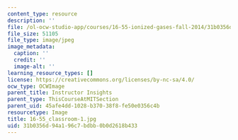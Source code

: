 ```yaml
---
content_type: resource
description: ''
file: /ol-ocw-studio-app/courses/16-55-ionized-gases-fall-2014/31b0356d94a196c7bdbb0b0d2618b433_16-55_classroom-1.jpg
file_size: 51105
file_type: image/jpeg
image_metadata:
  caption: ''
  credit: ''
  image-alt: ''
learning_resource_types: []
license: https://creativecommons.org/licenses/by-nc-sa/4.0/
ocw_type: OCWImage
parent_title: Instructor Insights
parent_type: ThisCourseAtMITSection
parent_uid: 45afe4dd-1028-b370-38f8-fe50e0356c4b
resourcetype: Image
title: 16-55_classroom-1.jpg
uid: 31b0356d-94a1-96c7-bdbb-0b0d2618b433
---
```

